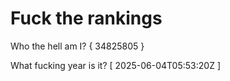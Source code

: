 # Fuck the rankings

Who the hell am I?
{ 34825805 }

What fucking year is it?
[ 2025-06-04T05:53:20Z ]
